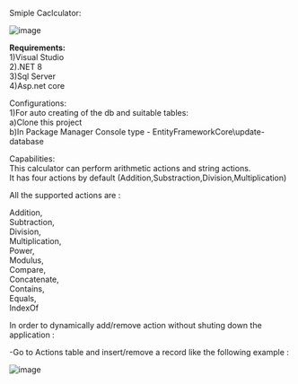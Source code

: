 Smiple Caclculator:


![image](https://github.com/elad11310/SimpleCalculator/assets/57447475/7f69ef1f-45fc-4ddf-99ab-c084c0f886fa)



**Requirements:**     
1)Visual Studio   
2).NET 8   
3)Sql Server   
4)Asp.net core  

Configurations:  
1)For auto creating of the db and suitable tables:  
  a)Clone this project  
  b)In Package Manager Console type - EntityFrameworkCore\update-database  

Capabilities:   
This calculator can perform arithmetic actions and string actions.  
It has four actions by default (Addition,Substraction,Division,Multiplication)  

All the supported actions are :  

   Addition,  
   Subtraction,  
   Division,  
   Multiplication,  
   Power,  
   Modulus,  
   Compare,  
   Concatenate,  
   Contains,  
   Equals,  
   IndexOf  

In order to dynamically add/remove action without shuting down the application :  

-Go to Actions table and insert/remove a record like the following example :   

![image](https://github.com/elad11310/SimpleCalculator/assets/57447475/ca45026c-2cfc-4636-bdb9-5b95219f9da4)


  


